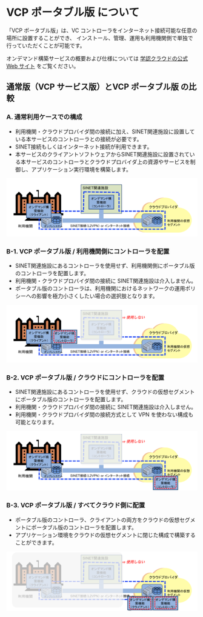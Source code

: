 # VCP ポータブル版 について

「VCP ポータブル版」は、VC コントローラをインターネット接続可能な任意の場所に設置することができ、
インストール、管理、運用も利用機関側で単独で行っていただくことが可能です。

オンデマンド構築サービスの概要および仕様については [学認クラウドの公式 Web サイト](https://cloud.gakunin.jp/ocs/) をご覧ください。

## 通常版（VCP サービス版）とVCP ポータブル版 の比較

### A. 通常利用ケースでの構成

- 利用機関・クラウドプロバイダ間の接続に加え、SINET関連施設に設置している本サービスのコントローラとの接続が必要です。
- SINET接続もしくはインターネット接続が利用できます。
- 本サービスのクライアントソフトウェアからSINET関連施設に設置されている本サービスのコントローラとクラウドプロバイダ上の資源やサービスを制御し、アプリケーション実行環境を構築します。

![](./media/ocs-figure_01.png)

### B-1. VCP ポータブル版 / 利用機関側にコントローラを配置

- SINET関連施設にあるコントローラを使用せず、利用機関側にポータブル版のコントローラを配置します。
- 利用機関・クラウドプロバイダ間の接続に SINET関連施設は介入しません。
- ポータブル版のコントローラは、利用機関におけるネットワークの運用ポリシーへの影響を極力小さくしたい場合の選択肢となります。

![](./media/ocs-figure_02.png)

### B-2. VCP ポータブル版 / クラウドにコントローラを配置

- SINET関連施設にあるコントローラを使用せず、クラウドの仮想セグメントにポータブル版のコントローラを配置します。
- 利用機関・クラウドプロバイダ間の接続に SINET関連施設は介入しません。
- 利用機関・クラウドプロバイダ間の接続方式として VPN を使わない構成も可能となります。

![](./media/ocs-figure_03.png)

### B-3. VCP ポータブル版 / すべてクラウド側に配置

- ポータブル版のコントローラ、クライアントの両方をクラウドの仮想セグメントにポータブル版のコントローラを配置します。
- アプリケーション環境をクラウドの仮想セグメントに閉じた構成で構築することができます。

![](./media/ocs-figure_04.png)

